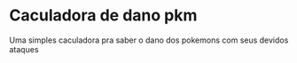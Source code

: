 # Caculadora de dano pkm
 Uma simples caculadora pra saber o dano dos pokemons com seus devidos ataques 
